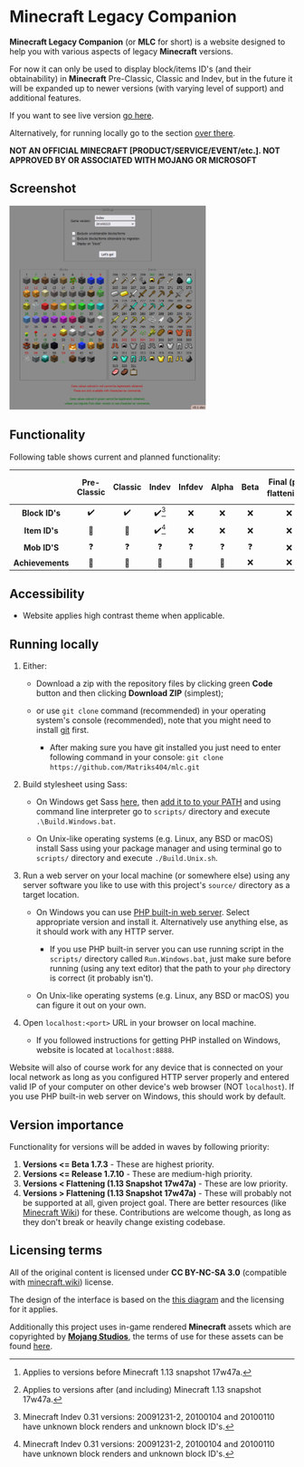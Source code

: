 # Minecraft Legacy Companion

**Minecraft Legacy Companion** (or **MLC** for short) is a website designed to help you with various aspects of legacy **Minecraft** versions.

For now it can only be used to display block/items ID's (and their obtainability) in **Minecraft** Pre-Classic, Classic and Indev, but in the future it will be expanded up to newer versions (with varying level of support) and additional features.

If you want to see live version [go here](https://matriks404.github.io/mlc/).

Alternatively, for running locally go to the section [over there](#running-locally).

**NOT AN OFFICIAL MINECRAFT [PRODUCT/SERVICE/EVENT/etc.]. NOT APPROVED BY OR ASSOCIATED WITH MOJANG OR MICROSOFT**

## Screenshot

<img alt="Minecraft Legacy Companion in a nutshell" src="./screenshots/1.png" height="360" />

## Functionality

Following table shows current and planned functionality:

|                  | Pre-Classic | Classic | Indev | Infdev | Alpha | Beta | Final (pre-flattening[^1]) | Final (after-flattening[^2]) |
| :--------------: | :---------: | :-----: | :---: | :----: | :---: | :--: | :------------------------: | :--------------------------: |
|  **Block ID's**  |      ✔️      |    ✔️    | ✔️[^3] |   ❌    |   ❌   |  ❌   |             ❌              |              ❌               |
|  **Item ID's**   |      🚫      |    🚫    | ✔️[^3] |   ❌    |   ❌   |  ❌   |             ❌              |              ❌               |
|   **Mob ID'S**   |      ❓      |    ❓    |   ❓   |   ❓    |   ❓   |  ❓   |             ❌              |              ❌               |
| **Achievements** |      🚫      |    🚫    |   🚫   |   🚫    |   🚫   |  ❌   |             ❌              |              ❌               |

## Accessibility

* Website applies high contrast theme when applicable.

## Running locally

1. Either:
   * Download a zip with the repository files by clicking green **Code** button and then clicking **Download ZIP** (simplest);

   * or use `git clone` command (recommended) in your operating system's console (recommended), note that you might need to install [git](https://git-scm.com/) first.

     * After making sure you have git installed you just need to enter following command in your console: `git clone https://github.com/Matriks404/mlc.git`

2. Build stylesheet using Sass:
	* On Windows get Sass [here](https://github.com/sass/dart-sass/releases/latest), then [add it to to your PATH](https://katiek2.github.io/path-doc/) and using command line interpreter go to `scripts/` directory and execute `.\Build.Windows.bat`.

	* On Unix-like operating systems (e.g. Linux, any BSD or macOS) install Sass using your package manager and using terminal go to `scripts/` directory and execute `./Build.Unix.sh`.

3. Run a web server on your local machine (or somewhere else) using any server software you like to use with this project's `source/` directory as a target location.

     * On Windows you can use [PHP built-in web server](https://windows.php.net/download#php-8.3). Select appropriate version and install it. Alternatively use anything else, as it should work with any HTTP server.

       * If you use PHP built-in server you can use running script in the `scripts/` directory called `Run.Windows.bat`, just make sure before running (using any text editor) that the path to your `php` directory is correct (it probably isn't).

     * On Unix-like operating systems (e.g. Linux, any BSD or macOS) you can figure it out on your own.

4. Open `localhost:<port>` URL in your browser on local machine.

   * If you followed instructions for getting PHP installed on Windows, website is located at `localhost:8888`.

Website will also of course work for any device that is connected on your local network as long as you configured HTTP server properly and entered valid IP of your computer on other device's web browser (NOT `localhost`). If you use PHP built-in web server on Windows, this should work by default.

## Version importance

Functionality for versions will be added in waves by following priority:

1. **Versions <= Beta 1.7.3** - These are highest priority.
2. **Versions <= Release 1.7.10** - These are medium-high priority.
3. **Versions < Flattening (1.13 Snapshot 17w47a)** - These are low priority.
4. **Versions > Flattening (1.13 Snapshot 17w47a)** - These will probably not be supported at all, given project goal. There are better resources (like [Minecraft Wiki](https://minecraft.wiki)) for these. Contributions are welcome though, as long as they don't break or heavily change existing codebase.

## Licensing terms

All of the original content is licensed under **CC BY-NC-SA 3.0** (compatible with [minecraft.wiki](https://minecraft.wiki/w/Minecraft_Wiki:Copyrights)) license.

The design of the interface is based on the [this diagram](https://minecraft.wiki/images/archive/20110915061258%21DataValuesBeta.png?2d45e&format=original) and the licensing for it applies.

Additionally this project uses in-game rendered **Minecraft** assets which are copyrighted by **[Mojang Studios](https://mojang.com)**, the terms of use for these assets can be found [here](https://www.minecraft.net/en-us/usage-guidelines#terms-brand_guidelines).



[^1]: Applies to versions before Minecraft 1.13 snapshot 17w47a.

[^2]: Applies to versions after (and including) Minecraft 1.13 snapshot 17w47a.

[^3]: Minecraft Indev 0.31 versions: 20091231-2, 20100104 and 20100110 have unknown block renders and unknown block ID's.
